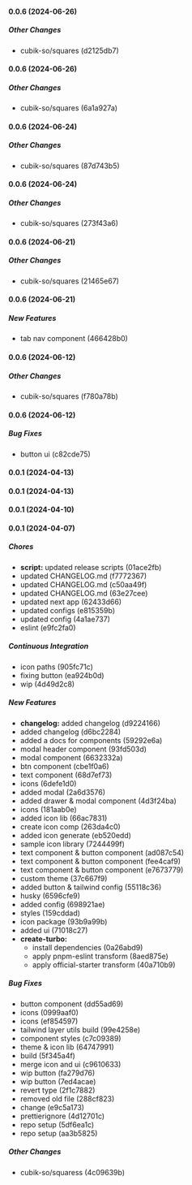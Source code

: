 #### 0.0.6 (2024-06-26)

##### Other Changes

* cubik-so/squares (d2125db7)

#### 0.0.6 (2024-06-26)

##### Other Changes

* cubik-so/squares (6a1a927a)

#### 0.0.6 (2024-06-24)

##### Other Changes

* cubik-so/squares (87d743b5)

#### 0.0.6 (2024-06-24)

##### Other Changes

* cubik-so/squares (273f43a6)

#### 0.0.6 (2024-06-21)

##### Other Changes

* cubik-so/squares (21465e67)

#### 0.0.6 (2024-06-21)

##### New Features

*  tab nav component (466428b0)

#### 0.0.6 (2024-06-12)

##### Other Changes

* cubik-so/squares (f780a78b)

#### 0.0.6 (2024-06-12)

##### Bug Fixes

*  button ui (c82cde75)

#### 0.0.1 (2024-04-13)

#### 0.0.1 (2024-04-13)

#### 0.0.1 (2024-04-10)

#### 0.0.1 (2024-04-07)

##### Chores

-   **script:** updated release scripts (01ace2fb)
-   updated CHANGELOG.md (f7772367)
-   updated CHANGELOG.md (c50aa49f)
-   updated CHANGELOG.md (63e27cee)
-   updated next app (62433d66)
-   updated configs (e815359b)
-   updated config (4a1ae737)
-   eslint (e9fc2fa0)

##### Continuous Integration

-   icon paths (905fc71c)
-   fixing button (ea924b0d)
-   wip (4d49d2c8)

##### New Features

-   **changelog:** added changelog (d9224166)
-   added changelog (d6bc2284)
-   added a docs for components (59292e6a)
-   modal header component (93fd503d)
-   modal component (6632332a)
-   btn component (cbe1f0a6)
-   text component (68d7ef73)
-   icons (6defe1d0)
-   added modal (2a6d3576)
-   added drawer & modal component (4d3f24ba)
-   icons (181aab0e)
-   added icon lib (66ac7831)
-   create icon comp (263da4c0)
-   added icon generate (eb520edd)
-   sample icon library (7244499f)
-   text component & button component (ad087c54)
-   text component & button component (fee4caf9)
-   text component & button component (e7673779)
-   custom theme (37c667f9)
-   added button & tailwind config (55118c36)
-   husky (6596cfe9)
-   added config (698921ae)
-   styles (159cddad)
-   icon package (93b9a99b)
-   added ui (71018c27)
-   **create-turbo:**
    -   install dependencies (0a26abd9)
    -   apply pnpm-eslint transform (8aed875e)
    -   apply official-starter transform (40a710b9)

##### Bug Fixes

-   button component (dd55ad69)
-   icons (0999aaf0)
-   icons (ef854597)
-   tailwind layer utils build (99e4258e)
-   component styles (c7c09389)
-   theme & icon lib (64747991)
-   build (5f345a4f)
-   merge icon and ui (c9610633)
-   wip button (fa279d76)
-   wip button (7ed4acae)
-   revert type (2f1c7882)
-   removed old file (288cf823)
-   change (e9c5a173)
-   prettierignore (4d12701c)
-   repo setup (5df6ea1c)
-   repo setup (aa3b5825)

##### Other Changes

-   cubik-so/squaress (4c09639b)
